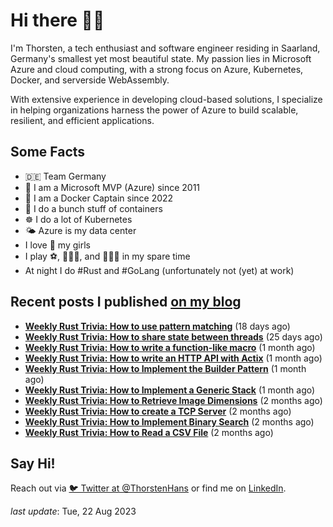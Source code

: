 # Hi there 👋🏼

I'm Thorsten, a tech enthusiast and software engineer residing in Saarland, Germany's smallest yet most beautiful state. My passion lies in Microsoft Azure and cloud computing, with a strong focus on Azure, Kubernetes, Docker, and serverside WebAssembly.

With extensive experience in developing cloud-based solutions, I specialize in helping organizations harness the power of Azure to build scalable, resilient, and efficient applications.

## Some Facts

- 🇩🇪 Team Germany
- 🔷 I am a Microsoft MVP (Azure) since 2011
- 🔷 I am a Docker Captain since 2022
- 🐳 I do a bunch stuff of containers
- ☸️ I do a lot of Kubernetes
- 🌤 Azure is my data center
- I love 💞 my girls
- I play ⚽️, 🏃🏻‍♂️, and 🚴🏼‍♂️ in my spare time
- At night I do #Rust and #GoLang (unfortunately not (yet) at work)

## Recent posts I published [on my blog](https://thorsten-hans.com)

- **[Weekly Rust Trivia: How to use pattern matching](https://www.thorsten-hans.com/weekly-rust-trivia-pattern-matching/)** (18 days ago)
- **[Weekly Rust Trivia: How to share state between threads](https://www.thorsten-hans.com/weekly-rust-trivia-share-state-between-threads/)** (25 days ago)
- **[Weekly Rust Trivia: How to write a function-like macro](https://www.thorsten-hans.com/weekly-rust-trivia-function-like-macros/)** (1 month ago)
- **[Weekly Rust Trivia: How to write an HTTP API with Actix](https://www.thorsten-hans.com/weekly-rust-trivia-http-api-with-actix/)** (1 month ago)
- **[Weekly Rust Trivia: How to Implement the Builder Pattern](https://www.thorsten-hans.com/weekly-rust-trivia-implement-the-builder-pattern/)** (1 month ago)
- **[Weekly Rust Trivia: How to Implement a Generic Stack](https://www.thorsten-hans.com/weekly-rust-trivia-implement-a-generic-stack/)** (1 month ago)
- **[Weekly Rust Trivia: How to Retrieve Image Dimensions](https://www.thorsten-hans.com/weekly-rust-trivia-retrieve-image-dimensions/)** (2 months ago)
- **[Weekly Rust Trivia: How to create a TCP Server](https://www.thorsten-hans.com/weekly-rust-trivia-create-a-tcp-server/)** (2 months ago)
- **[Weekly Rust Trivia: How to Implement Binary Search](https://www.thorsten-hans.com/weekly-rust-trivia-implement-binary-search/)** (2 months ago)
- **[Weekly Rust Trivia: How to Read a CSV File](https://www.thorsten-hans.com/weekly-rust-trivia-read-a-csv-file/)** (2 months ago)

## Say Hi!

Reach out via [🐦 Twitter at @ThorstenHans](https://twitter.com/ThorstenHans) or find me on [LinkedIn](https://linkedin.com/in/ThorstenHans).

_last update_: Tue, 22 Aug 2023
